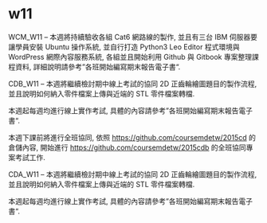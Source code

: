 # w11

WCM_W11 – 本週將持續驗收各組 Cat6 網路線的製作, 並且有三台 IBM 伺服器要讓學員安裝 Ubuntu 操作系統, 並自行打造 Python3  Leo Editor 程式環境與 WordPress 網際內容服務系統, 各組並且開始利用 Github 與 Gitbook 專案整理課程資料, 詳細說明請參考”各班開始編寫期末報告電子書“.


CDB_W11 – 本週將繼續檢討期中線上考試的協同 2D 正齒輪繪圖題目的製作流程, 並且說明如何納入零件檔案上傳與近端的 STL 零件檔案轉檔.

本週起每週均進行線上實作考試, 具體的內容請參考”各班開始編寫期末報告電子書“.

本週下課前將進行全班協同, 依照 https://github.com/coursemdetw/2015cd 的倉儲內容, 開始進行 https://github.com/coursemdetw/2015cdb 的全班協同專案考試工作.

CDA_W11 – 本週將繼續檢討期中線上考試的協同 2D 正齒輪繪圖題目的製作流程, 並且說明如何納入零件檔案上傳與近端的 STL 零件檔案轉檔.

本週起每週均進行線上實作考試, 具體的內容請參考”各班開始編寫期末報告電子書“.